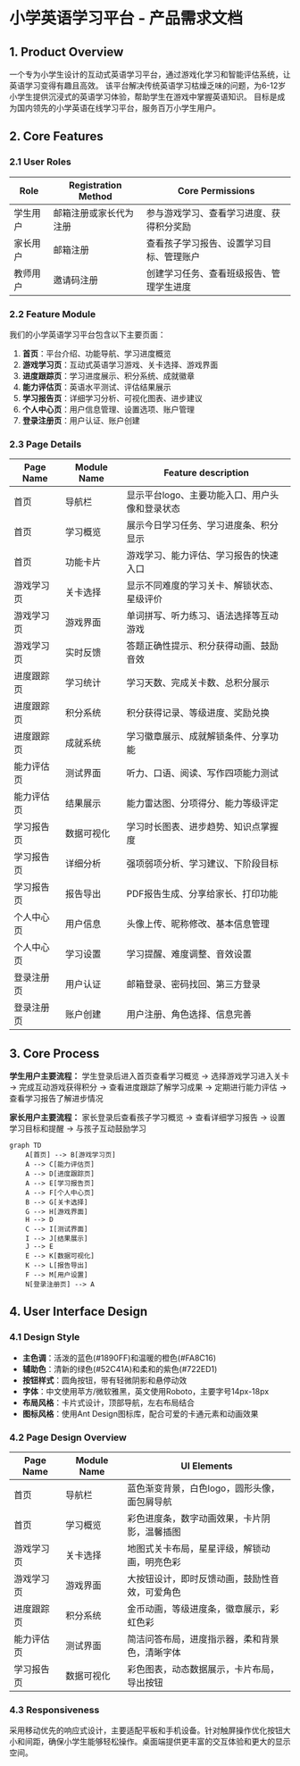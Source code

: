 # 小学英语学习平台 - 产品需求文档

## 1. Product Overview
一个专为小学生设计的互动式英语学习平台，通过游戏化学习和智能评估系统，让英语学习变得有趣且高效。
该平台解决传统英语学习枯燥乏味的问题，为6-12岁小学生提供沉浸式的英语学习体验，帮助学生在游戏中掌握英语知识。
目标是成为国内领先的小学英语在线学习平台，服务百万小学生用户。

## 2. Core Features

### 2.1 User Roles
| Role | Registration Method | Core Permissions |
|------|---------------------|------------------|
| 学生用户 | 邮箱注册或家长代为注册 | 参与游戏学习、查看学习进度、获得积分奖励 |
| 家长用户 | 邮箱注册 | 查看孩子学习报告、设置学习目标、管理账户 |
| 教师用户 | 邀请码注册 | 创建学习任务、查看班级报告、管理学生进度 |

### 2.2 Feature Module
我们的小学英语学习平台包含以下主要页面：
1. **首页**：平台介绍、功能导航、学习进度概览
2. **游戏学习页**：互动式英语学习游戏、关卡选择、游戏界面
3. **进度跟踪页**：学习进度展示、积分系统、成就徽章
4. **能力评估页**：英语水平测试、评估结果展示
5. **学习报告页**：详细学习分析、可视化图表、进步建议
6. **个人中心页**：用户信息管理、设置选项、账户管理
7. **登录注册页**：用户认证、账户创建

### 2.3 Page Details
| Page Name | Module Name | Feature description |
|-----------|-------------|---------------------|
| 首页 | 导航栏 | 显示平台logo、主要功能入口、用户头像和登录状态 |
| 首页 | 学习概览 | 展示今日学习任务、学习进度条、积分显示 |
| 首页 | 功能卡片 | 游戏学习、能力评估、学习报告的快速入口 |
| 游戏学习页 | 关卡选择 | 显示不同难度的学习关卡、解锁状态、星级评价 |
| 游戏学习页 | 游戏界面 | 单词拼写、听力练习、语法选择等互动游戏 |
| 游戏学习页 | 实时反馈 | 答题正确性提示、积分获得动画、鼓励音效 |
| 进度跟踪页 | 学习统计 | 学习天数、完成关卡数、总积分展示 |
| 进度跟踪页 | 积分系统 | 积分获得记录、等级进度、奖励兑换 |
| 进度跟踪页 | 成就系统 | 学习徽章展示、成就解锁条件、分享功能 |
| 能力评估页 | 测试界面 | 听力、口语、阅读、写作四项能力测试 |
| 能力评估页 | 结果展示 | 能力雷达图、分项得分、能力等级评定 |
| 学习报告页 | 数据可视化 | 学习时长图表、进步趋势、知识点掌握度 |
| 学习报告页 | 详细分析 | 强项弱项分析、学习建议、下阶段目标 |
| 学习报告页 | 报告导出 | PDF报告生成、分享给家长、打印功能 |
| 个人中心页 | 用户信息 | 头像上传、昵称修改、基本信息管理 |
| 个人中心页 | 学习设置 | 学习提醒、难度调整、音效设置 |
| 登录注册页 | 用户认证 | 邮箱登录、密码找回、第三方登录 |
| 登录注册页 | 账户创建 | 用户注册、角色选择、信息完善 |

## 3. Core Process
**学生用户主要流程：**
学生登录后进入首页查看学习概览 → 选择游戏学习进入关卡 → 完成互动游戏获得积分 → 查看进度跟踪了解学习成果 → 定期进行能力评估 → 查看学习报告了解进步情况

**家长用户主要流程：**
家长登录后查看孩子学习概览 → 查看详细学习报告 → 设置学习目标和提醒 → 与孩子互动鼓励学习

```mermaid
graph TD
    A[首页] --> B[游戏学习页]
    A --> C[能力评估页]
    A --> D[进度跟踪页]
    A --> E[学习报告页]
    A --> F[个人中心页]
    B --> G[关卡选择]
    G --> H[游戏界面]
    H --> D
    C --> I[测试界面]
    I --> J[结果展示]
    J --> E
    E --> K[数据可视化]
    K --> L[报告导出]
    F --> M[用户设置]
    N[登录注册页] --> A
```

## 4. User Interface Design
### 4.1 Design Style
- **主色调**：活泼的蓝色(#1890FF)和温暖的橙色(#FA8C16)
- **辅助色**：清新的绿色(#52C41A)和柔和的紫色(#722ED1)
- **按钮样式**：圆角按钮，带有轻微阴影和悬停动效
- **字体**：中文使用苹方/微软雅黑，英文使用Roboto，主要字号14px-18px
- **布局风格**：卡片式设计，顶部导航，左右布局结合
- **图标风格**：使用Ant Design图标库，配合可爱的卡通元素和动画效果

### 4.2 Page Design Overview
| Page Name | Module Name | UI Elements |
|-----------|-------------|-------------|
| 首页 | 导航栏 | 蓝色渐变背景，白色logo，圆形头像，面包屑导航 |
| 首页 | 学习概览 | 彩色进度条，数字动画效果，卡片阴影，温馨插图 |
| 游戏学习页 | 关卡选择 | 地图式关卡布局，星星评级，解锁动画，明亮色彩 |
| 游戏学习页 | 游戏界面 | 大按钮设计，即时反馈动画，鼓励性音效，可爱角色 |
| 进度跟踪页 | 积分系统 | 金币动画，等级进度条，徽章展示，彩虹色彩 |
| 能力评估页 | 测试界面 | 简洁问答布局，进度指示器，柔和背景色，清晰字体 |
| 学习报告页 | 数据可视化 | 彩色图表，动态数据展示，卡片布局，导出按钮 |

### 4.3 Responsiveness
采用移动优先的响应式设计，主要适配平板和手机设备。针对触屏操作优化按钮大小和间距，确保小学生能够轻松操作。桌面端提供更丰富的交互体验和更大的显示空间。
